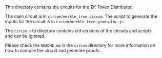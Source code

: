 This directory contains the circuits for the ZK Token Distributor.

The main circuit is in `circom/merkle_tree.circom`.
The script to generate the inputs for the circuit is in `circom/merkle_tree_generator.js`.

The `circom_old` directory contains old versions of the circuits and scripts, and can be ignored.

Please check the `README.md` in the `circom` directory for more information on how to compile the circuit and generate proofs.

